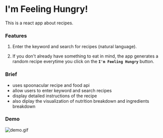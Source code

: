 # I'm Feeling Hungry!

This is a react app about recipes.

### Features

1. Enter the keyword and search for recipes (natural language).

2. If you don't already have something to eat in mind, the app generates a random recipe everytime you click on the **`I'm Feeling Hungry`** button.

### Brief

* uses spoonacular recipe and food api
* allow users to enter keyword and search recipes
* display detailed instructions of the recipe
* also diplay the visualization of nutrition breakdown and ingredients breakdown

### Demo

![demo.gif](demo.gif)
